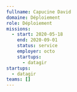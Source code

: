 ```yaml
---
fullname: Capucine David
domaine: Déploiement
role: Déploiement
missions:
  - start: 2020-05-18
    end: 2020-09-01
    status: service
    employer: octo
    startups:
      - datagir
startups:
  - datagir
teams: []
---
```

